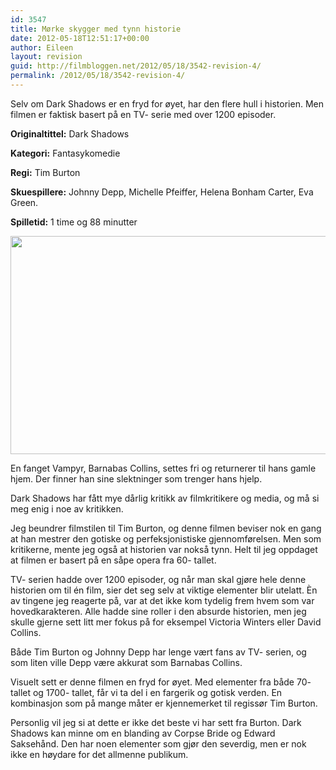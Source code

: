 ```yaml
---
id: 3547
title: Mørke skygger med tynn historie
date: 2012-05-18T12:51:17+00:00
author: Eileen
layout: revision
guid: http://filmbloggen.net/2012/05/18/3542-revision-4/
permalink: /2012/05/18/3542-revision-4/
---
```

Selv om Dark Shadows er en fryd for øyet, har den flere hull i historien. Men filmen er faktisk basert på en TV- serie med over 1200 episoder.

**Originaltittel:** Dark Shadows

**Kategori:** Fantasykomedie

**Regi:** Tim Burton

**Skuespillere:** Johnny Depp, Michelle Pfeiffer, Helena Bonham Carter, Eva Green.

**Spilletid:** 1 time og 88 minutter

<a href="http://filmbloggen.net/?attachment_id=3543" rel="attachment wp-att-3543"><img class="aligncenter size-full wp-image-3543" src="http://filmbloggen.net/wp-content/uploads//2012/05/ds.jpg" alt="" width="620" height="349" /></a>

En fanget Vampyr, Barnabas Collins, settes fri og returnerer til hans gamle hjem. Der finner han sine slektninger som trenger hans hjelp.

Dark Shadows har fått mye dårlig kritikk av filmkritikere og media, og må si meg enig i noe av kritikken.

Jeg beundrer filmstilen til Tim Burton, og denne filmen beviser nok en gang at han mestrer den gotiske og perfeksjonistiske gjennomførelsen. Men som kritikerne, mente jeg også at historien var nokså tynn. Helt til jeg oppdaget at filmen er basert på en såpe opera fra 60- tallet.

TV- serien hadde over 1200 episoder, og når man skal gjøre hele denne historien om til én film, sier det seg selv at viktige elementer blir utelatt. Èn av tingene jeg reagerte på, var at det ikke kom tydelig frem hvem som var hovedkarakteren. Alle hadde sine roller i den absurde historien, men jeg skulle gjerne sett litt mer fokus på for eksempel Victoria Winters eller David Collins.

Både Tim Burton og Johnny Depp har lenge vært fans av TV- serien, og som liten ville Depp være akkurat som Barnabas Collins.

Visuelt sett er denne filmen en fryd for øyet. Med elementer fra både 70- tallet og 1700- tallet, får vi ta del i en fargerik og gotisk verden. En kombinasjon som på mange måter er kjennemerket til regissør Tim Burton.

Personlig vil jeg si at dette er ikke det beste vi har sett fra Burton. Dark Shadows kan minne om en blanding av Corpse Bride og Edward Saksehånd. Den har noen elementer som gjør den severdig, men er nok ikke en høydare for det allmenne publikum.